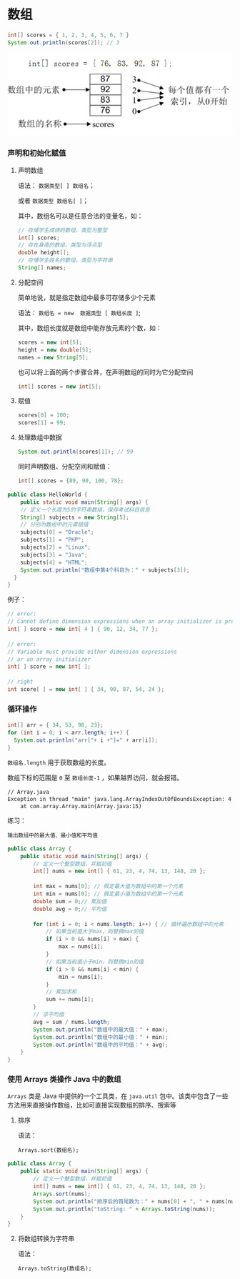 # 数组

```java
int[] scores = { 1, 2, 3, 4, 5, 6, 7 }
System.out.println(scores[2]); // 3
```

![](img/array.jpg)

### 声明和初始化赋值

1. 声明数组

    语法：  `数据类型[ ] 数组名`；

    或者   `数据类型 数组名[ ]`；

    其中，数组名可以是任意合法的变量名，如：

    ```java
    // 存储学生成绩的数组，类型为整型
    int[] scores;
    // 存在身高的数组，类型为浮点型
    double height[];
    // 存储学生姓名的数组，类型为字符串
    String[] names;
    ```

2. 分配空间

   简单地说，就是指定数组中最多可存储多少个元素

   语法：  `数组名 = new  数据类型 [ 数组长度 ]`;

   其中，数组长度就是数组中能存放元素的个数，如：

    ```java
    scores = new int[5];
    height = new double[5];
    names = new String[5];
    ```

    也可以将上面的两个步骤合并，在声明数组的同时为它分配空间

    ```java
    int[] scores = new int[5];
    ```

3. 赋值

    ```java
    scores[0] = 100;
    scores[1] = 99;
    ```

4. 处理数组中数据

    ```java
    System.out.println(scores[1]); // 99
    ```

    同时声明数组、分配空间和赋值：

    ```java
    int[] scores = {89, 90, 100, 78};
    ```

```java
public class HelloWorld {
    public static void main(String[] args) {
    // 定义一个长度为5的字符串数组，保存考试科目信息
    String[] subjects = new String[5];
    // 分别为数组中的元素赋值
    subjects[0] = "Oracle";
    subjects[1] = "PHP";
    subjects[2] = "Linux";
    subjects[3] = "Java";
    subjects[4] = "HTML";
    System.out.println("数组中第4个科目为：" + subjects[3]);
  }
}
```

例子：

```java
// error:
// Cannot define dimension expressions when an array initializer is provided
int[ ] score = new int[ 4 ] { 90, 12, 34, 77 };

// error:
// Variable must provide either dimension expressions
// or an array initializer
int[ ] score = new int[ ];

// right
int score[ ] = new int[ ] { 34, 90, 87, 54, 24 };
```

### 循环操作

```java
int[] arr = { 34, 53, 98, 23};
for (int i = 0; i < arr.length; i++) {
  System.out.println("arr["+ i +"]=" + arr[i]);
}
```

`数组名.length`  用于获取数组的长度。

数组下标的范围是 `0` 至 `数组长度-1` ，如果越界访问，就会报错。

```
// Array.java
Exception in thread "main" java.lang.ArrayIndexOutOfBoundsException: 4
	at com.array.Array.main(Array.java:15)
```

练习：

`输出数组中的最大值、最小值和平均值`

```java
public class Array {
    public static void main(String[] args) {
        // 定义一个整型数组，并赋初值
        int[] nums = new int[] { 61, 23, 4, 74, 13, 148, 20 };

        int max = nums[0]; // 假定最大值为数组中的第一个元素
        int min = nums[0]; // 假定最小值为数组中的第一个元素
        double sum = 0;// 累加值
        double avg = 0;// 平均值

        for (int i = 0; i < nums.length; i++) { // 循环遍历数组中的元素
            // 如果当前值大于max，则替换max的值
            if (i > 0 && nums[i] > max) {
                max = nums[i];
            }
            // 如果当前值小于min，则替换min的值
            if (i > 0 && nums[i] < min) {
                min = nums[i];
            }
            // 累加求和
            sum += nums[i];
        }
        // 求平均值
        avg = sum / nums.length;
        System.out.println("数组中的最大值：" + max);
        System.out.println("数组中的最小值：" + min);
        System.out.println("数组中的平均值：" + avg);
    }
}
```

### 使用 Arrays 类操作 Java 中的数组

`Arrays` 类是 Java 中提供的一个工具类，在 `java.util` 包中。该类中包含了一些方法用来直接操作数组，比如可直接实现数组的排序、搜索等

1. 排序

   语法：
   ```
   Arrays.sort(数组名);
   ````

```java
public class Array {
    public static void main(String[] args) {
        // 定义一个整型数组，并赋初值
        int[] nums = new int[] { 61, 23, 4, 74, 13, 148, 20 };
        Arrays.sort(nums);
        System.out.println("排序后的首尾数为：" + nums[0] + ", " + nums[nums.length - 1]);
        System.out.println("toString: " + Arrays.toString(nums));
    }
}
```

2. 将数组转换为字符串

   语法：
   ```
   Arrays.toString(数组名);
   ```

